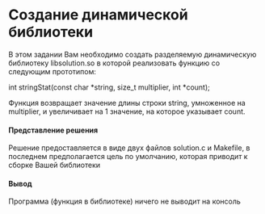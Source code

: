 # Создание динамической библиотеки
В этом задании Вам необходимо создать разделяемую динамическую библиотеку libsolution.so в которой реализовать функцию со следующим прототипом:

  int stringStat(const char *string, size_t multiplier, int *count);

Функция возвращает значение длины строки string, умноженное на multiplier, и увеличивает на 1 значение, на которое указывает count.


#### Представление решения
Решение предоставляется в виде двух файлов solution.c и Makefile, в последнем предполагается цель по умолчанию, которая приводит к сборке Вашей библиотеки

#### Вывод
Программа (функция в библиотеке) ничего не выводит на консоль
